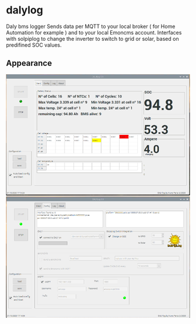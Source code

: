 # dalylog
Daly bms logger
Sends data per MQTT to your local broker ( for Home Automation for example ) and to your local Emoncms account.
Interfaces with solpiplog to change the inverter to switch to grid or solar, based on predifined SOC values.


## Appearance
![dalylog](dalymain.png)
![dalylog](dalyconfig.png)

